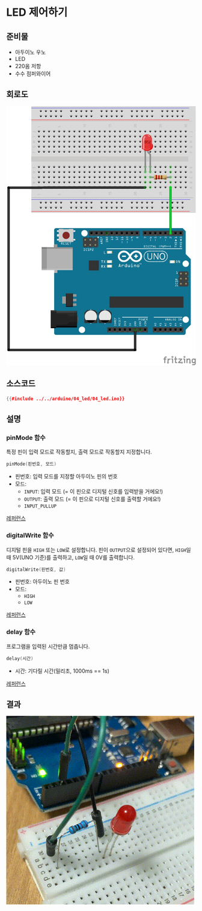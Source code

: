 # LED 제어하기

## 준비물
- 아두이노 우노
- LED
- 220옴 저항
- 수수 점퍼와이어

## 회로도
![](images/04_led_circuit.jpg)

## 소스코드
```cpp
{{#include ../../arduino/04_led/04_led.ino}}
```

## 설명

### pinMode 함수
특정 핀이 입력 모드로 작동할지, 출력 모드로 작동할지 지정합니다.
```cpp
pinMode(핀번호, 모드)
```
- 핀번호: 입력 모드를 지정할 아두이노 핀의 번호
- 모드:
  - `INPUT`: 입력 모드 (= 이 핀으로 디지털 신호를 입력받을 거에요!)
  - `OUTPUT`: 출력 모드 (= 이 핀으로 디지털 신호를 출력할 거에요!)
  - `INPUT_PULLUP`

[레퍼런스](https://www.arduino.cc/reference/en/language/functions/digital-io/pinmode/)

### digitalWrite 함수
디지털 핀을 `HIGH` 또는 `LOW`로 설정합니다.
핀이 `OUTPUT`으로 설정되어 있다면, `HIGH`일 때 5V(UNO 기준)를 출력하고, `LOW`일 때 0V를 출력합니다.

```cpp
digitalWrite(핀번호, 값)
```
- 핀번호: 아두이노 핀 번호
- 모드:
  - `HIGH`
  - `LOW`

[레퍼런스](https://www.arduino.cc/reference/en/language/functions/digital-io/digitalwrite/)

### delay 함수
프로그램을 입력된 시간만큼 멈춥니다.

```cpp
delay(시간)
```
- 시간: 기다릴 시간(밀리초, 1000ms == 1s)

[레퍼런스](https://www.arduino.cc/reference/en/language/functions/time/delay/)

## 결과
![](images/04_result.gif)